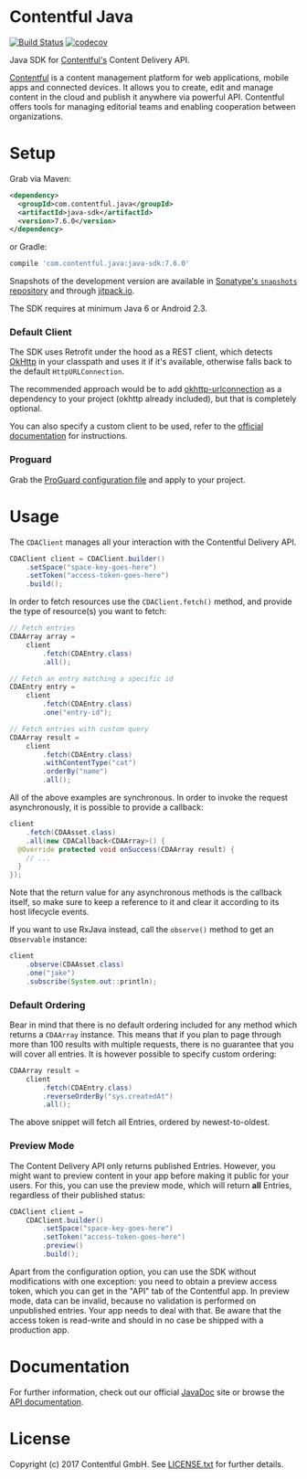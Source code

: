 Contentful Java
===============

[![Build Status](https://travis-ci.org/contentful/contentful.java.svg)](https://travis-ci.org/contentful/contentful.java/builds#)
[![codecov](https://codecov.io/gh/contentful/contentful.java/branch/master/graph/badge.svg)](https://codecov.io/gh/contentful/contentful.java)

Java SDK for [Contentful's][1] Content Delivery API.

[Contentful][1] is a content management platform for web applications, mobile apps and connected devices. It allows you to create, edit and manage content in the cloud and publish it anywhere via powerful API. Contentful offers tools for managing editorial teams and enabling cooperation between organizations.

Setup
=====

Grab via Maven:
```xml
<dependency>
  <groupId>com.contentful.java</groupId>
  <artifactId>java-sdk</artifactId>
  <version>7.6.0</version>
</dependency>
```
or Gradle:
```groovy
compile 'com.contentful.java:java-sdk:7.6.0'
```

Snapshots of the development version are available in [Sonatype's `snapshots` repository][snap] and through [jitpack.io][jitpack].

The SDK requires at minimum Java 6 or Android 2.3.

### Default Client

The SDK uses Retrofit under the hood as a REST client, which detects [OkHttp][5] in your classpath and uses it if it's available, otherwise falls back to the default `HttpURLConnection`.

The recommended approach would be to add [okhttp-urlconnection][5] as a dependency to your project (okhttp already included), but that is completely optional.

You can also specify a custom client to be used, refer to the [official documentation][3] for instructions.

### Proguard

Grab the [ProGuard configuration file][proguard] and apply to your project.

Usage
=====

The `CDAClient` manages all your interaction with the Contentful Delivery API.
```java
CDAClient client = CDAClient.builder()
    .setSpace("space-key-goes-here")
    .setToken("access-token-goes-here")
    .build();
```

In order to fetch resources use the `CDAClient.fetch()` method, and provide the type of resource(s) you want to fetch:
```java
// Fetch entries
CDAArray array = 
    client
        .fetch(CDAEntry.class)
        .all();

// Fetch an entry matching a specific id
CDAEntry entry =
    client
        .fetch(CDAEntry.class)
        .one("entry-id");

// Fetch entries with custom query
CDAArray result = 
    client
        .fetch(CDAEntry.class)
        .withContentType("cat")
        .orderBy("name")
        .all();
```

All of the above examples are synchronous. In order to invoke the request asynchronously, it is possible to provide a callback:
```java
client
    .fetch(CDAAsset.class)
    .all(new CDACallback<CDAArray>() {
  @Override protected void onSuccess(CDAArray result) {
    // ...
  }
});
```

Note that the return value for any asynchronous methods is the callback itself, so make sure to keep a reference to it and clear it according to its host lifecycle events. 

If you want to use RxJava instead, call the `observe()` method to get an `Observable` instance:
```java
client
    .observe(CDAAsset.class)
    .one("jake")
    .subscribe(System.out::println);
```

### Default Ordering

Bear in mind that there is no default ordering included for any method which returns a `CDAArray` instance. This means that if you plan to page through more than 100 results with multiple requests, there is no guarantee that you will cover all entries. It is however possible to specify custom ordering:

```java
CDAArray result = 
    client
        .fetch(CDAEntry.class)
        .reverseOrderBy("sys.createdAt")
        .all();
```

The above snippet will fetch all Entries, ordered by newest-to-oldest.

### Preview Mode

The Content Delivery API only returns published Entries. However, you might want to preview content in your app before making it public for your users. For this, you can use the preview mode, which will return **all** Entries, regardless of their published status:

```java
CDAClient client = 
    CDAClient.builder()
        .setSpace("space-key-goes-here")
        .setToken("access-token-goes-here")
        .preview()
        .build();
```

Apart from the configuration option, you can use the SDK without modifications with one exception: you need to obtain a preview access token, which you can get in the "API" tab of the Contentful app. In preview mode, data can be invalid, because no validation is performed on unpublished entries. Your app needs to deal with that. Be aware that the access token is read-write and should in no case be shipped with a production app.

Documentation
=============

For further information, check out our official [JavaDoc][3] site or browse the [API documentation][4].

License
=======

Copyright (c) 2017 Contentful GmbH. See [LICENSE.txt][6] for further details.


 [1]: https://www.contentful.com
 [2]: https://oss.sonatype.org/service/local/repositories/releases/content/com/contentful/java/java-sdk/7.4.0/java-sdk-7.4.0.jar
 [3]: https://contentful.github.io/contentful.java/
 [4]: https://www.contentful.com/developers/documentation/content-delivery-api/
 [5]: https://square.github.io/okhttp/
 [6]: LICENSE.txt
 [7]: https://github.com/contentful/contentful.java/wiki/3.0-Migration
 [proguard]: proguard-cda.cfg  
 [snap]: https://oss.sonatype.org/content/repositories/snapshots/com/contentful/java/java-sdk/
 [jitpack]: https://jitpack.io/#contentful/contentful.java/master-SNAPSHOT
